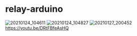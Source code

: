 # relay-arduino
![20210124_104611](https://user-images.githubusercontent.com/73592593/105995851-23862e80-60dc-11eb-83c5-ad61ada3f6ea.jpg)
![20210124_104827](https://user-images.githubusercontent.com/73592593/105995859-26811f00-60dc-11eb-9ce9-47c8f0ea9208.jpg)
![20210127_200452](https://user-images.githubusercontent.com/73592593/105995860-284ae280-60dc-11eb-949f-98b7718728d2.jpg)
https://youtu.be/DRtFBfeAsHQ
